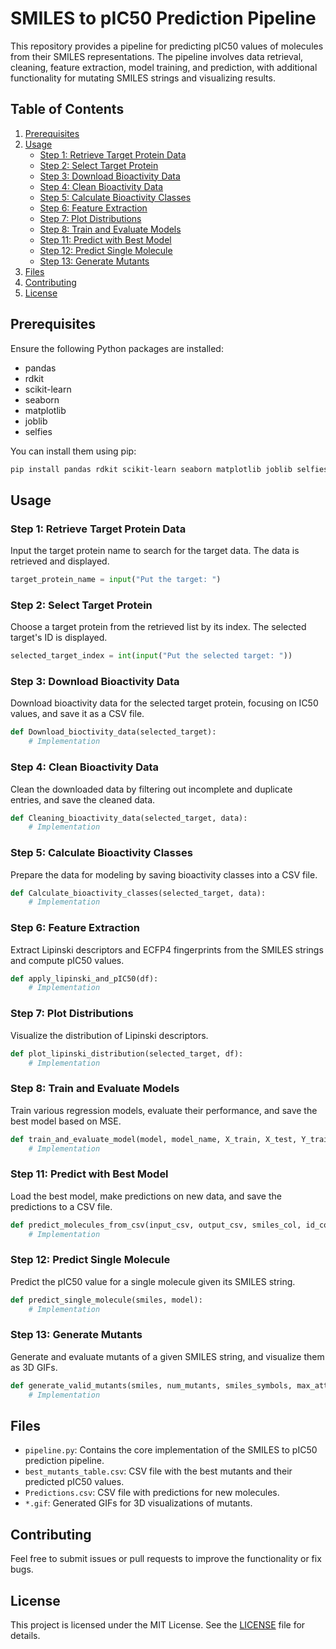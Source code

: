 # SMILES to pIC50 Prediction Pipeline

This repository provides a pipeline for predicting pIC50 values of molecules from their SMILES representations. The pipeline involves data retrieval, cleaning, feature extraction, model training, and prediction, with additional functionality for mutating SMILES strings and visualizing results.

## Table of Contents

1. [Prerequisites](#prerequisites)
2. [Usage](#usage)
    - [Step 1: Retrieve Target Protein Data](#step-1-retrieve-target-protein-data)
    - [Step 2: Select Target Protein](#step-2-select-target-protein)
    - [Step 3: Download Bioactivity Data](#step-3-download-bioactivity-data)
    - [Step 4: Clean Bioactivity Data](#step-4-clean-bioactivity-data)
    - [Step 5: Calculate Bioactivity Classes](#step-5-calculate-bioactivity-classes)
    - [Step 6: Feature Extraction](#step-6-feature-extraction)
    - [Step 7: Plot Distributions](#step-7-plot-distributions)
    - [Step 8: Train and Evaluate Models](#step-8-train-and-evaluate-models)
    - [Step 11: Predict with Best Model](#step-11-predict-with-best-model)
    - [Step 12: Predict Single Molecule](#step-12-predict-single-molecule)
    - [Step 13: Generate Mutants](#step-13-generate-mutants)
3. [Files](#files)
4. [Contributing](#contributing)
5. [License](#license)

## Prerequisites

Ensure the following Python packages are installed:
- pandas
- rdkit
- scikit-learn
- seaborn
- matplotlib
- joblib
- selfies

You can install them using pip:
```bash
pip install pandas rdkit scikit-learn seaborn matplotlib joblib selfies
```

## Usage

### Step 1: Retrieve Target Protein Data
Input the target protein name to search for the target data. The data is retrieved and displayed.

```python
target_protein_name = input("Put the target: ")
```

### Step 2: Select Target Protein
Choose a target protein from the retrieved list by its index. The selected target's ID is displayed.

```python
selected_target_index = int(input("Put the selected target: "))
```

### Step 3: Download Bioactivity Data
Download bioactivity data for the selected target protein, focusing on IC50 values, and save it as a CSV file.

```python
def Download_bioctivity_data(selected_target):
    # Implementation
```

### Step 4: Clean Bioactivity Data
Clean the downloaded data by filtering out incomplete and duplicate entries, and save the cleaned data.

```python
def Cleaning_bioactivity_data(selected_target, data):
    # Implementation
```

### Step 5: Calculate Bioactivity Classes
Prepare the data for modeling by saving bioactivity classes into a CSV file.

```python
def Calculate_bioactivity_classes(selected_target, data):
    # Implementation
```

### Step 6: Feature Extraction
Extract Lipinski descriptors and ECFP4 fingerprints from the SMILES strings and compute pIC50 values.

```python
def apply_lipinski_and_pIC50(df):
    # Implementation
```

### Step 7: Plot Distributions
Visualize the distribution of Lipinski descriptors.

```python
def plot_lipinski_distribution(selected_target, df):
    # Implementation
```

### Step 8: Train and Evaluate Models
Train various regression models, evaluate their performance, and save the best model based on MSE.

```python
def train_and_evaluate_model(model, model_name, X_train, X_test, Y_train, Y_test):
    # Implementation
```

### Step 11: Predict with Best Model
Load the best model, make predictions on new data, and save the predictions to a CSV file.

```python
def predict_molecules_from_csv(input_csv, output_csv, smiles_col, id_col=None):
    # Implementation
```

### Step 12: Predict Single Molecule
Predict the pIC50 value for a single molecule given its SMILES string.

```python
def predict_single_molecule(smiles, model):
    # Implementation
```

### Step 13: Generate Mutants
Generate and evaluate mutants of a given SMILES string, and visualize them as 3D GIFs.

```python
def generate_valid_mutants(smiles, num_mutants, smiles_symbols, max_attempts=1000):
    # Implementation
```

## Files

- `pipeline.py`: Contains the core implementation of the SMILES to pIC50 prediction pipeline.
- `best_mutants_table.csv`: CSV file with the best mutants and their predicted pIC50 values.
- `Predictions.csv`: CSV file with predictions for new molecules.
- `*.gif`: Generated GIFs for 3D visualizations of mutants.

## Contributing

Feel free to submit issues or pull requests to improve the functionality or fix bugs.

## License

This project is licensed under the MIT License. See the [LICENSE](LICENSE) file for details.
